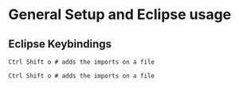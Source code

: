 # General Setup and Eclipse usage

## Eclipse Keybindings

```shell
Ctrl Shift o # adds the imports on a file
```

```shell
Ctrl Shift o # adds the imports on a file
```

